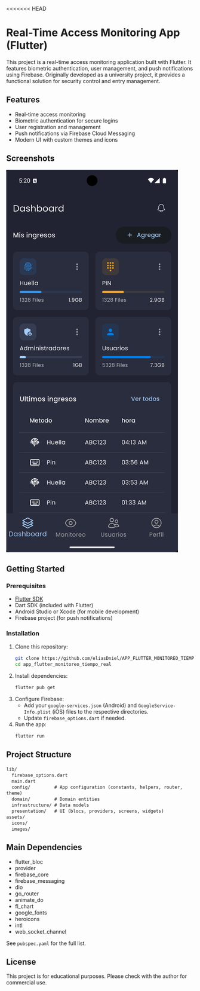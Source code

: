 <<<<<<< HEAD

# Real-Time Access Monitoring App (Flutter)

This project is a real-time access monitoring application built with Flutter. It features biometric authentication, user management, and push notifications using Firebase. Originally developed as a university project, it provides a functional solution for security control and entry management.

## Features
- Real-time access monitoring
- Biometric authentication for secure logins
- User registration and management
- Push notifications via Firebase Cloud Messaging
- Modern UI with custom themes and icons



## Screenshots
<!-- Add screenshots here if available -->
![Descripción de la imagen](assets/imagen.png)

## Getting Started

### Prerequisites
- [Flutter SDK](https://flutter.dev/docs/get-started/install)
- Dart SDK (included with Flutter)
- Android Studio or Xcode (for mobile development)
- Firebase project (for push notifications)

### Installation
1. Clone this repository:
   ```sh
   git clone https://github.com/eliasDniel/APP_FLUTTER_MONITOREO_TIEMPO_REAL.git
   cd app_flutter_monitoreo_tiempo_real
   ```
2. Install dependencies:
   ```sh
   flutter pub get
   ```
3. Configure Firebase:
   - Add your `google-services.json` (Android) and `GoogleService-Info.plist` (iOS) files to the respective directories.
   - Update `firebase_options.dart` if needed.
4. Run the app:
   ```sh
   flutter run
   ```

## Project Structure

```
lib/
  firebase_options.dart
  main.dart
  config/         # App configuration (constants, helpers, router, theme)
  domain/         # Domain entities
  infrastructure/ # Data models
  presentation/   # UI (blocs, providers, screens, widgets)
assets/
  icons/
  images/
```

## Main Dependencies
- flutter_bloc
- provider
- firebase_core
- firebase_messaging
- dio
- go_router
- animate_do
- fl_chart
- google_fonts
- heroicons
- intl
- web_socket_channel

See `pubspec.yaml` for the full list.

## License
This project is for educational purposes. Please check with the author for commercial use.
